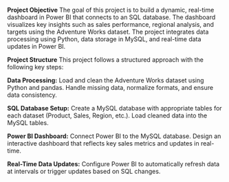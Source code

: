 **Project Objective**
The goal of this project is to build a dynamic, real-time dashboard in Power BI that connects to an SQL database. The dashboard visualizes key insights such as sales performance, regional analysis, and targets using the Adventure Works dataset. The project integrates data processing using Python, data storage in MySQL, and real-time data updates in Power BI.

**Project Structure**
This project follows a structured approach with the following key steps:

**Data Processing:**
Load and clean the Adventure Works dataset using Python and pandas.
Handle missing data, normalize formats, and ensure data consistency.

**SQL Database Setup:**
Create a MySQL database with appropriate tables for each dataset (Product, Sales, Region, etc.).
Load cleaned data into the MySQL tables.

**Power BI Dashboard:**
Connect Power BI to the MySQL database.
Design an interactive dashboard that reflects key sales metrics and updates in real-time.

**Real-Time Data Updates:**
Configure Power BI to automatically refresh data at intervals or trigger updates based on SQL changes.
